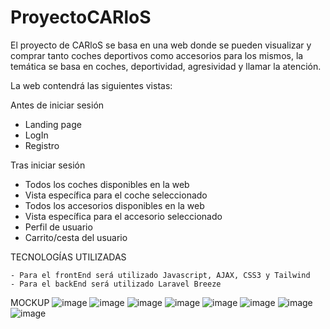 # ProyectoCARloS
El proyecto de CARloS se basa en una web donde se pueden visualizar y comprar tanto coches deportivos como accesorios para los mismos, la temática se basa en coches, deportividad, agresividad y llamar la atención.

La web contendrá las siguientes vistas:

  Antes de iniciar sesión  
  - Landing page
  - LogIn
  - Registro

  Tras iniciar sesión  
  - Todos los coches disponibles en la web
  - Vista específica para el coche seleccionado
  - Todos los accesorios disponibles en la web
  - Vista específica para el accesorio seleccionado
  - Perfil de usuario
  - Carrito/cesta del usuario
  
  
  TECNOLOGÍAS UTILIZADAS
  
    - Para el frontEnd será utilizado Javascript, AJAX, CSS3 y Tailwind
    - Para el backEnd será utilizado Laravel Breeze
    
    
   MOCKUP
   ![image](https://user-images.githubusercontent.com/91953208/230036824-30c33c06-9035-4d6b-8073-a9e8da013001.png)
   ![image](https://user-images.githubusercontent.com/91953208/230036931-0047798b-06d2-4021-b419-3b0492a24166.png)
   ![image](https://user-images.githubusercontent.com/91953208/230036990-ddcae15d-9b20-4d51-84d1-14684fed5aef.png)
   ![image](https://user-images.githubusercontent.com/91953208/230037075-d8cad5a7-898f-4492-9ff7-ab0f524fa83e.png)
   ![image](https://user-images.githubusercontent.com/91953208/230037146-3f68b9b5-1a38-476c-96de-991283e6fac0.png)
   ![image](https://user-images.githubusercontent.com/91953208/230037221-10eee96d-9f19-4749-ba99-47db329a6303.png)
   ![image](https://user-images.githubusercontent.com/91953208/230037300-01933290-cb69-4920-90b9-162371fe2df5.png)
   ![image](https://user-images.githubusercontent.com/91953208/230037374-de62c143-1805-4901-b115-ad3f2495e6b7.png)





  
